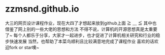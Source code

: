 # zzmsnd.github.io
大三的网页设计课程作业，现在大四了才想起来放到github上面 ≧ ﹏ ≦
其中也借鉴了网上别的一些大佬的思想和方法
不得不说，计算机的开源思想真是太重要了~
每个人都乐于分享，大家才一起进步，也才促进了计算机相关研究和行业的稳步快速发展
当然，也帮助了本菜鸟顺利且比较满意地完成了课程作业
喜欢的话欢迎fork or star噢~
